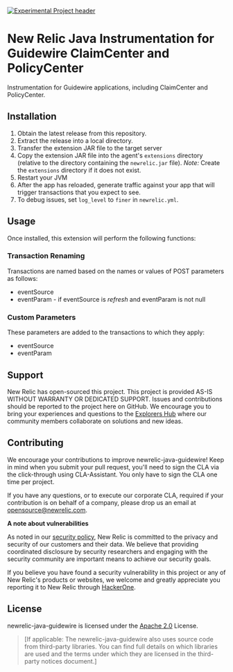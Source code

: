 [![Experimental Project header](https://github.com/newrelic/opensource-website/raw/master/src/images/categories/Experimental.png)](https://opensource.newrelic.com/oss-category/#experimental)

# New Relic Java Instrumentation for Guidewire ClaimCenter and PolicyCenter

Instrumentation for Guidewire applications, including ClaimCenter and PolicyCenter.

## Installation

1. Obtain the latest release from this repository.
1. Extract the release into a local directory.
1. Transfer the extension JAR file to the target server
1. Copy the extension JAR file into the agent's `extensions` directory (relative to the directory containing the `newrelic.jar` file).
    *Note:* Create the `extensions` directory if it does not exist.
1. Restart your JVM
1. After the app has reloaded, generate traffic against your app that will trigger transactions that you expect to see.
1. To debug issues, set `log_level` to `finer` in `newrelic.yml`.

## Usage

Once installed, this extension will perform the following functions:

### Transaction Renaming

Transactions are named based on the names or values of POST parameters as follows:

* eventSource
* eventParam - if eventSource is _refresh_ and eventParam is not null

### Custom Parameters

These parameters are added to the transactions to which they apply:

* eventSource
* eventParam

## Support

New Relic has open-sourced this project. This project is provided AS-IS WITHOUT WARRANTY OR DEDICATED SUPPORT. Issues and contributions should be reported to the project here on GitHub. We encourage you to bring your experiences and questions to the [Explorers Hub](https://discuss.newrelic.com) where our community members collaborate on solutions and new ideas.

## Contributing

We encourage your contributions to improve newrelic-java-guidewire! Keep in mind when you submit your pull request, you'll need to sign the CLA via the click-through using CLA-Assistant. You only have to sign the CLA one time per project.

If you have any questions, or to execute our corporate CLA, required if your contribution is on behalf of a company,  please drop us an email at opensource@newrelic.com.

**A note about vulnerabilities**

As noted in our [security policy](../../security/policy), New Relic is committed to the privacy and security of our customers and their data. We believe that providing coordinated disclosure by security researchers and engaging with the security community are important means to achieve our security goals.

If you believe you have found a security vulnerability in this project or any of New Relic's products or websites, we welcome and greatly appreciate you reporting it to New Relic through [HackerOne](https://hackerone.com/newrelic).

## License
newrelic-java-guidewire is licensed under the [Apache 2.0](http://apache.org/licenses/LICENSE-2.0.txt) License.
>[If applicable: The newrelic-java-guidewire also uses source code from third-party libraries. You can find full details on which libraries are used and the terms under which they are licensed in the third-party notices document.]
